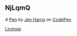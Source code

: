 NjLqmQ
------


A [Pen](https://codepen.io/jen-harris/pen/NjLqmQ) by [Jen  Harris](http://codepen.io/jen-harris) on [CodePen](http://codepen.io/).

[License](https://codepen.io/jen-harris/pen/NjLqmQ/license).